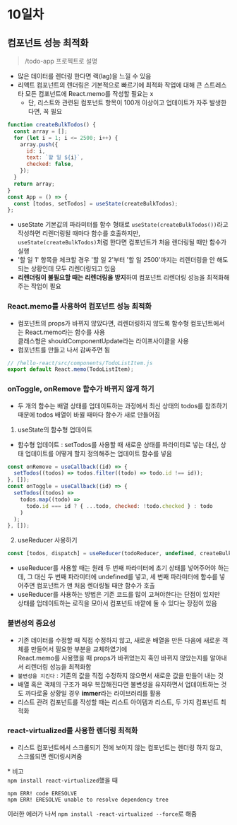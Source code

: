 # 10일차

## 컴포넌트 성능 최적화

> /todo-app 프로젝트로 설명

- 많은 데이터를 렌더링 한다면 랙(lag)을 느낄 수 있음
- 리액트 컴포넌트의 렌더링은 기본적으로 빠르기에 최적화 작업에 대해 큰 스트레스타 모든 컴포넌트에 React.memo를 작성할 필요는 x
  - 단, 리스트와 관련된 컴포넌트 항목이 100개 이상이고 업데이트가 자주 발생한다면, 꼭 필요

```jsx
function createBulkTodos() {
  const array = [];
  for (let i = 1; i <= 2500; i++) {
    array.push({
      id: i,
      text: `할 일 ${i}`,
      checked: false,
    });
  }
  return array;
}
const App = () => {
  const [todos, setTodos] = useState(createBulkTodos);
};
```

- useState 기본값의 파라미터를 함수 형태로 `useState(createBulkTodos())`라고 작성하면 리렌더링될 때마다 함수를 호출하지만, \
   `useState(createBulkTodos)`처럼 한다면 컴포넌트가 처음 렌더링될 때만 함수가 실행
- '할 일 1' 항목을 체크할 경우 '할 일 2'부터 '할 일 2500'까지는 리렌더링을 안 해도 되는 상황인데 모두 리렌더링되고 있음
- **리렌더링이 불필요할 때는 리렌더링을 방지**하여 컴포넌트 리렌더링 성능을 최적화해주는 작업이 필요

### React.memo를 사용하여 컴포넌트 성능 최적화

- 컴포넌트의 props가 바뀌지 않았다면, 리렌더링하지 않도록 함수형 컴포넌트에서는 React.memo라는 함수를 사용 \
  클래스형은 shouldComponentUpdate라는 라이프사이클을 사용
- 컴포넌트를 만들고 나서 감싸주면 됨

```jsx
// /hello-react/src/components/TodoListItem.js
export default React.memo(TodoListItem);
```

### onToggle, onRemove 함수가 바뀌지 않게 하기

- 두 개의 함수는 배열 상태를 업데이트하는 과정에서 최신 상태의 todos를 참조하기 때문에 todos 배열이 바뀔 때마다 함수가 새로 만들어짐

1. useState의 함수형 업데이트

- 함수형 업데이트 : setTodos를 사용할 때 새로운 상태를 파라미터로 넣는 대신, 상태 업데이트를 어떻게 할지 정의해주는 업데이트 함수를 넣음

```jsx
const onRemove = useCallback((id) => {
  setTodos((todos) => todos.filter((todo) => todo.id !== id));
}, []);
const onToggle = useCallback((id) => {
  setTodos((todos) =>
    todos.map((todo) =>
      todo.id === id ? { ...todo, checked: !todo.checked } : todo
    )
  );
}, []);
```

2. useReducer 사용하기

```jsx
const [todos, dispatch] = useReducer(todoReducer, undefined, createBulkTodos);
```

- useReducer를 사용할 때는 원래 두 번째 파라미터에 초기 상태를 넣어주어야 하는데, 그 대신 두 번째 파라미터에 undefined를 넣고, 세 번째 파라미터에 함수를 넣어주면 컴포넌트가 맨 처음 렌더링될 때만 함수가 호출
- useReducer를 사용하는 방법은 기존 코드를 많이 고쳐야한다는 단점이 있지만 \
  상태를 업데이트하는 로직을 모아서 컴포넌트 바깥에 둘 수 있다는 장점이 있음

### 불변성의 중요성

- 기존 데이터를 수정할 때 직접 수정하지 않고, 새로운 배열을 만든 다음에 새로운 객체를 만들어서 필요한 부분을 교체하였기에 \
  React.memo를 사용했을 때 props가 바뀌었는지 혹인 바뀌지 않았는지를 알아내서 리렌더링 성능을 최적화함
- `불변성을 지킨다` : 기존의 값을 직접 수정하지 않으면서 새로운 값을 만들어 내는 것
- 배열 혹은 객체의 구조가 매우 복잡해진다면 불변성을 유지하면서 업데이트하는 것도 까다로울 상황일 경우 **immer**라는 라이브러리를 활용
- 리스트 관려 컴포넌트를 작성할 때는 리스트 아이템과 리스트, 두 가지 컴포넌트 최적화

### react-virtualized를 사용한 렌더링 최적화

- 리스트 컴포넌트에서 스크롤되기 전에 보이지 않는 컴포넌트는 렌더링 하지 않고, 스크롤되면 렌더링시켜줌

\* 비고 \
`npm install react-virtualized`했을 때

```
npm ERR! code ERESOLVE
npm ERR! ERESOLVE unable to resolve dependency tree
```

이러한 에러가 나서 `npm install -react-virtualized --force`로 해줌
